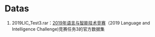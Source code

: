 # Datas
1. 2019LIC_Test3.rar：[2019年语言与智能技术竞赛](https://www.ccf.org.cn/c/2019-02-22/660510.shtml)（2019 Language and Intelligence Challenge)竞赛任务3的官方数据集